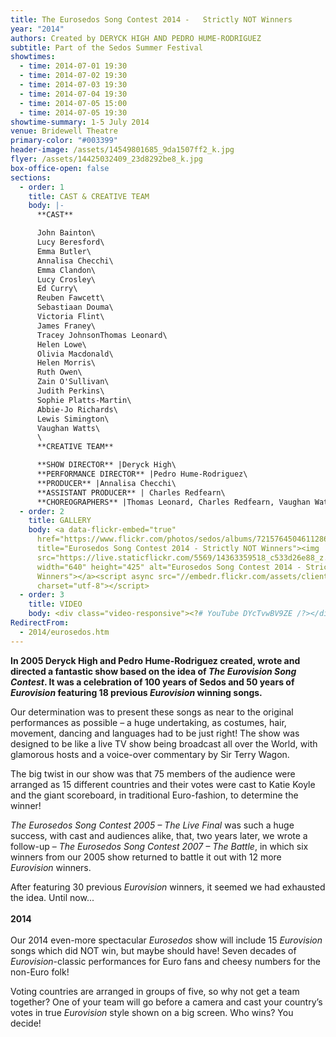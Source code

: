 ```yaml
---
title: The Eurosedos Song Contest 2014 -   Strictly NOT Winners
year: "2014"
authors: Created by DERYCK HIGH AND PEDRO HUME-RODRIGUEZ
subtitle: Part of the Sedos Summer Festival
showtimes:
  - time: 2014-07-01 19:30
  - time: 2014-07-02 19:30
  - time: 2014-07-03 19:30
  - time: 2014-07-04 19:30
  - time: 2014-07-05 15:00
  - time: 2014-07-05 19:30
showtime-summary: 1-5 July 2014
venue: Bridewell Theatre
primary-color: "#003399"
header-image: /assets/14549801685_9da1507ff2_k.jpg
flyer: /assets/14425032409_23d8292be8_k.jpg
box-office-open: false
sections:
  - order: 1
    title: CAST & CREATIVE TEAM
    body: |-
      **CAST**

      John Bainton\
      Lucy Beresford\
      Emma Butler\
      Annalisa Checchi\
      Emma Clandon\
      Lucy Crosley\
      Ed Curry\
      Reuben Fawcett\
      Sebastiaan Douma\
      Victoria Flint\
      James Franey\
      Tracey JohnsonThomas Leonard\
      Helen Lowe\
      Olivia Macdonald\
      Helen Morris\
      Ruth Owen\
      Zain O'Sullivan\
      Judith Perkins\
      Sophie Platts-Martin\
      Abbie-Jo Richards\
      Lewis Simington\
      Vaughan Watts\
      \
      **CREATIVE TEAM**

      **SHOW DIRECTOR** |Deryck High\
      **PERFORMANCE DIRECTOR** |Pedro Hume-Rodriguez\
      **PRODUCER** |Annalisa Checchi\
      **ASSISTANT PRODUCER** | Charles Redfearn\
      **CHOREOGRAPHERS** |Thomas Leonard, Charles Redfearn, Vaughan Watts
  - order: 2
    title: GALLERY
    body: <a data-flickr-embed="true"
      href="https://www.flickr.com/photos/sedos/albums/72157645046112867"
      title="Eurosedos Song Contest 2014 - Strictly NOT Winners"><img
      src="https://live.staticflickr.com/5569/14363359518_c533d26e88_z.jpg"
      width="640" height="425" alt="Eurosedos Song Contest 2014 - Strictly NOT
      Winners"></a><script async src="//embedr.flickr.com/assets/client-code.js"
      charset="utf-8"></script>
  - order: 3
    title: VIDEO
    body: <div class="video-responsive"><?# YouTube DYcTvwBV9ZE /?></div>
RedirectFrom:
  - 2014/eurosedos.htm
---
```

**In 2005 Deryck High and Pedro Hume-Rodriguez created, wrote and directed a fantastic show based on the idea of *The Eurovision Song Contest*. It was a celebration of 100 years of Sedos and 50 years of *Eurovision* featuring 18 previous *Eurovision* winning songs.**

Our determination was to present these songs as near to the original performances as possible – a huge undertaking, as costumes, hair, movement, dancing and languages had to be just right! The show was designed to be like a live TV show being broadcast all over the World, with glamorous hosts and a voice-over commentary by Sir Terry Wagon.

The big twist in our show was that 75 members of the audience were arranged as 15 different countries and their votes were cast to Katie Koyle and the giant scoreboard, in traditional Euro-fashion, to determine the winner!

*The Eurosedos Song Contest 2005 – The Live Final* was such a huge success, with cast and audiences alike, that, two years later, we wrote a follow-up – *The Eurosedos Song Contest 2007 – The Battle*, in which six winners from our 2005 show returned to battle it out with 12 more *Eurovision* winners.

After featuring 30 previous *Eurovision* winners, it seemed we had exhausted the idea. Until now...\
\
**2014**\
\
Our 2014 even-more spectacular *Eurosedos* show will include 15 *Eurovision* songs which did NOT win, but maybe should have! Seven decades of *Eurovision*-classic performances for Euro fans and cheesy numbers for the non-Euro folk!

Voting countries are arranged in groups of five, so why not get a team together? One of your team will go before a camera and cast your country’s votes in true *Eurovision* style shown on a big screen. Who wins? You decide!